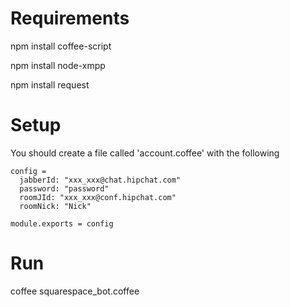 # Requirements

npm install coffee-script

npm install node-xmpp

npm install request

# Setup

You should create a file called 'account.coffee' with the following

```coffee-script
config =
  jabberId: "xxx_xxx@chat.hipchat.com"
  password: "password"
  roomJId: "xxx_xxx@conf.hipchat.com"
  roomNick: "Nick"

module.exports = config
```

# Run
coffee squarespace_bot.coffee